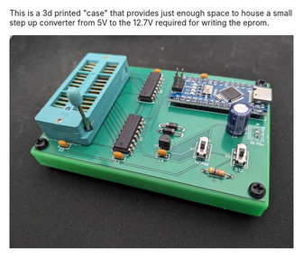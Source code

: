 This is a 3d printed "case" that provides just enough space to house a small step up converter from 5V to the 12.7V required for writing the eprom.

![](photo.jpg)
